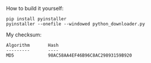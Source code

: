 How to build it yourself:

```
pip install pyinstaller
pyinstaller --onefile --windowed python_downloader.py
```

My checksum: 
```
Algorithm       Hash                                                                  
---------       ----                                                                  
MD5             98AC58AA4EF46B96C8AC29893159B920
```
